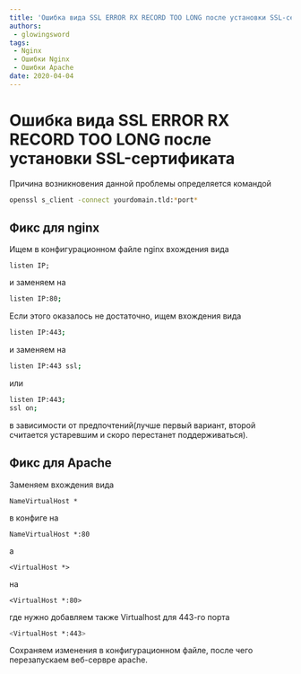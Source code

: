 ```yaml
---
title: 'Ошибка вида SSL ERROR RX RECORD TOO LONG после установки SSL-сертификата'
authors: 
 - glowingsword
tags:
 - Nginx
 - Ошибки Nginx
 - Ошибки Apache
date: 2020-04-04
---
```


# Ошибка вида SSL ERROR RX RECORD TOO LONG после установки SSL-сертификата

Причина возникновения данной проблемы определяется командой 
```bash
openssl s_client -connect yourdomain.tld:*port*
```

## Фикс для nginx

Ищем в конфигурационном файле nginx вхождения вида 
```
listen IP;
```
и заменяем на 

```bash
listen IP:80;
```
Если этого оказалось не достаточно, ищем вхождения вида
```bash
listen IP:443;
```
и заменяем на 
```bash
listen IP:443 ssl;
```
или

```bash
listen IP:443;
ssl on;
```
в зависимости от предпочтений(лучше первый вариант, второй считается устаревшим и скоро перестанет поддерживаться).

## Фикс для Apache

Заменяем вхождения вида 
```apacheconf
NameVirtualHost *
```
в конфиге на 
```apacheconf
NameVirtualHost *:80
```
а 

```apacheconf
<VirtualHost *>
```
на 
```apacheconf
<VirtualHost *:80>
```
где нужно добавляем также Virtualhost для 443-го порта
```bash
<VirtualHost *:443>
```
Cохраняем изменения в конфигурационном файле, после чего перезапускаем веб-сервре apache.
